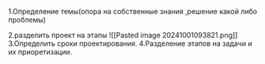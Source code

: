 1.Определение темы(опора на собственные знания ,решение какой либо проблемы)

2.разделить проект на этапы 
![[Pasted image 20241001093821.png]]
3.Определить сроки проектирования.
4.Разделение этапов на задачи и их приоретизации.